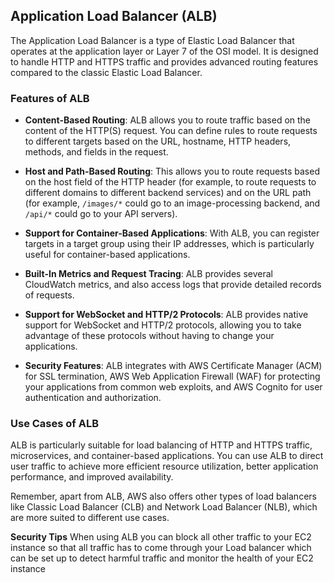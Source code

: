 ## Application Load Balancer (ALB)

The Application Load Balancer is a type of Elastic Load Balancer that operates at the application layer or Layer 7 of the OSI model. It is designed to handle HTTP and HTTPS traffic and provides advanced routing features compared to the classic Elastic Load Balancer.

### Features of ALB

- **Content-Based Routing**: ALB allows you to route traffic based on the content of the HTTP(S) request. You can define rules to route requests to different targets based on the URL, hostname, HTTP headers, methods, and fields in the request.

- **Host and Path-Based Routing**: This allows you to route requests based on the host field of the HTTP header (for example, to route requests to different domains to different backend services) and on the URL path (for example, `/images/*` could go to an image-processing backend, and `/api/*` could go to your API servers).

- **Support for Container-Based Applications**: With ALB, you can register targets in a target group using their IP addresses, which is particularly useful for container-based applications.

- **Built-In Metrics and Request Tracing**: ALB provides several CloudWatch metrics, and also access logs that provide detailed records of requests.

- **Support for WebSocket and HTTP/2 Protocols**: ALB provides native support for WebSocket and HTTP/2 protocols, allowing you to take advantage of these protocols without having to change your applications.

- **Security Features**: ALB integrates with AWS Certificate Manager (ACM) for SSL termination, AWS Web Application Firewall (WAF) for protecting your applications from common web exploits, and AWS Cognito for user authentication and authorization.

### Use Cases of ALB

ALB is particularly suitable for load balancing of HTTP and HTTPS traffic, microservices, and container-based applications. You can use ALB to direct user traffic to achieve more efficient resource utilization, better application performance, and improved availability.

Remember, apart from ALB, AWS also offers other types of load balancers like Classic Load Balancer (CLB) and Network Load Balancer (NLB), which are more suited to different use cases.

**Security Tips**
When using ALB you can block all other traffic to your EC2 instance so that all traffic has to come through your Load balancer which can be set up to detect harmful traffic and monitor the health of your EC2 instance